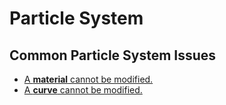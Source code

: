 # Particle System
## Common Particle System Issues
- [A **material** cannot be modified.](Particle%20System/Readonly%20Materials.md)
- [A **curve** cannot be modified.](Particle%20System/Hidden%20Preview.md)
